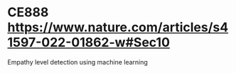 # CE888 https://www.nature.com/articles/s41597-022-01862-w#Sec10
Empathy level detection using machine learning 
